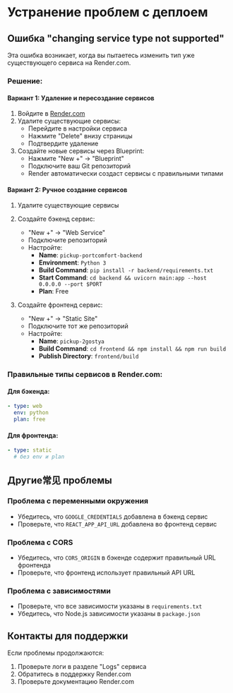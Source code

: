 # Устранение проблем с деплоем

## Ошибка "changing service type not supported"

Эта ошибка возникает, когда вы пытаетесь изменить тип уже существующего сервиса на Render.com.

### Решение:

#### Вариант 1: Удаление и пересоздание сервисов
1. Войдите в [Render.com](https://render.com)
2. Удалите существующие сервисы:
   - Перейдите в настройки сервиса
   - Нажмите "Delete" внизу страницы
   - Подтвердите удаление
3. Создайте новые сервисы через Blueprint:
   - Нажмите "New +" → "Blueprint"
   - Подключите ваш Git репозиторий
   - Render автоматически создаст сервисы с правильными типами

#### Вариант 2: Ручное создание сервисов
1. Удалите существующие сервисы
2. Создайте бэкенд сервис:
   - "New +" → "Web Service"
   - Подключите репозиторий
   - Настройте:
     - **Name**: `pickup-portcomfort-backend`
     - **Environment**: `Python 3`
     - **Build Command**: `pip install -r backend/requirements.txt`
     - **Start Command**: `cd backend && uvicorn main:app --host 0.0.0.0 --port $PORT`
     - **Plan**: Free

3. Создайте фронтенд сервис:
   - "New +" → "Static Site"
   - Подключите тот же репозиторий
   - Настройте:
     - **Name**: `pickup-2gostya`
     - **Build Command**: `cd frontend && npm install && npm run build`
     - **Publish Directory**: `frontend/build`

### Правильные типы сервисов в Render.com:

#### Для бэкенда:
```yaml
- type: web
  env: python
  plan: free
```

#### Для фронтенда:
```yaml
- type: static
  # без env и plan
```

## Другие常见 проблемы

### Проблема с переменными окружения
- Убедитесь, что `GOOGLE_CREDENTIALS` добавлена в бэкенд сервис
- Проверьте, что `REACT_APP_API_URL` добавлена во фронтенд сервис

### Проблема с CORS
- Убедитесь, что `CORS_ORIGIN` в бэкенде содержит правильный URL фронтенда
- Проверьте, что фронтенд использует правильный API URL

### Проблема с зависимостями
- Проверьте, что все зависимости указаны в `requirements.txt`
- Убедитесь, что Node.js зависимости указаны в `package.json`

## Контакты для поддержки

Если проблемы продолжаются:
1. Проверьте логи в разделе "Logs" сервиса
2. Обратитесь в поддержку Render.com
3. Проверьте документацию Render.com 